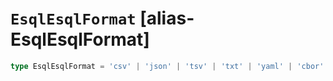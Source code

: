 # `EsqlEsqlFormat` [alias-EsqlEsqlFormat]
```typescript
type EsqlEsqlFormat = 'csv' | 'json' | 'tsv' | 'txt' | 'yaml' | 'cbor' | 'smile' | 'arrow';
```
